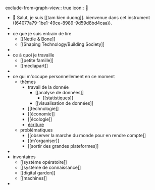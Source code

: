 exclude-from-graph-view:: true
icon:: 🧭

- 👋 Salut, je suis [[tam kien duong]].
  bienvenue dans cet instrument ((64077a79-1be1-49ce-8989-9d59d8bd4caa)).
-
- ce que je suis entrain de lire
	- [[Nettle & Bone]]
	- [[Shaping Technology/Building Society]]
-
- ce à quoi je travaille
	- [[petite famille]]
	- [[mediapart]]
-
- ce qui m'occupe personnellement en ce moment
	- thèmes
		- travail de la donnée
			- [[analyse de données]]
				- [[statistiques]]
			- [[visualisation de données]]
		- [[technologie]]
		- [[économie]]
		- [[écologie]]
		- [écriture]([[écrire]])
	- problématiques
		- [[observer la marche du monde pour en rendre compte]]
		- [[m'organiser]]
		- [[sortir des grandes plateformes]]
-
- inventaires
	- [[système opératoire]]
	- [[système de connaissance]]
	- [[digital garden]]
	- [[machines]]
-